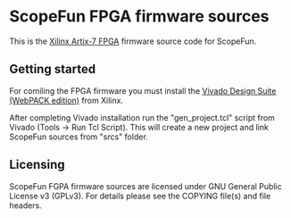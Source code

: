 # ScopeFun FPGA firmware sources

This is the [Xilinx Artix-7 FPGA](https://www.xilinx.com/products/silicon-devices/fpga/artix-7.html) firmware source code for ScopeFun.

## Getting started

For comiling the FPGA firmware you must install the [Vivado Design Suite (WebPACK edition)](https://www.xilinx.com/products/design-tools/vivado/vivado-webpack.html) from Xilinx.

After completing Vivado installation run the "gen_project.tcl" script from Vivado (Tools -> Run Tcl Script). This will create a new project and link ScopeFun sources from "srcs" folder.

## Licensing

ScopeFun FGPA firmware sources are licensed under GNU General Public License v3 (GPLv3). For details please see the COPYING file(s) and file headers.